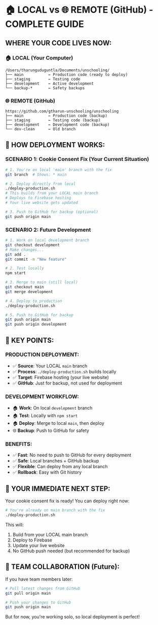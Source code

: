 # 🏠 LOCAL vs 🌐 REMOTE (GitHub) - COMPLETE GUIDE

## **WHERE YOUR CODE LIVES NOW:**

### **🏠 LOCAL (Your Computer)**
```
/Users/tharunguduguntla/Documents/unschooling/
├── main           ← Production code (ready to deploy)
├── staging        ← Testing code
├── development    ← Active development
└── backup-*       ← Safety backups
```

### **🌐 REMOTE (GitHub)**
```
https://github.com/gtharun-unschooling/unschooling
├── main           ← Production code (backup)
├── staging        ← Testing code (backup)
├── development    ← Development code (backup)
└── dev-clean      ← Old branch
```

## **🔄 HOW DEPLOYMENT WORKS:**

### **SCENARIO 1: Cookie Consent Fix (Your Current Situation)**
```bash
# 1. You're on local 'main' branch with the fix
git branch  # Shows: * main

# 2. Deploy directly from local
./deploy-production.sh
# This builds from your LOCAL main branch
# Deploys to Firebase hosting
# Your live website gets updated

# 3. Push to GitHub for backup (optional)
git push origin main
```

### **SCENARIO 2: Future Development**
```bash
# 1. Work on local development branch
git checkout development
# Make changes...
git add .
git commit -m "New feature"

# 2. Test locally
npm start

# 3. Merge to main (still local)
git checkout main
git merge development

# 4. Deploy to production
./deploy-production.sh

# 5. Push to GitHub for backup
git push origin main
git push origin development
```

## **🎯 KEY POINTS:**

### **PRODUCTION DEPLOYMENT:**
- ✅ **Source**: Your LOCAL `main` branch
- ✅ **Process**: `./deploy-production.sh` builds locally
- ✅ **Target**: Firebase hosting (your live website)
- ✅ **GitHub**: Just for backup, not used for deployment

### **DEVELOPMENT WORKFLOW:**
- 🏠 **Work**: On local `development` branch
- 🏠 **Test**: Locally with `npm start`
- 🏠 **Deploy**: Merge to local `main`, then deploy
- 🌐 **Backup**: Push to GitHub for safety

### **BENEFITS:**
- ✅ **Fast**: No need to push to GitHub for every deployment
- ✅ **Safe**: Local branches + GitHub backup
- ✅ **Flexible**: Can deploy from any local branch
- ✅ **Rollback**: Easy with Git history

## **🚀 YOUR IMMEDIATE NEXT STEP:**

Your cookie consent fix is ready! You can deploy right now:

```bash
# You're already on main branch with the fix
./deploy-production.sh
```

This will:
1. Build from your LOCAL main branch
2. Deploy to Firebase
3. Update your live website
4. No GitHub push needed (but recommended for backup)

## **📱 TEAM COLLABORATION (Future):**

If you have team members later:
```bash
# Pull latest changes from GitHub
git pull origin main

# Push your changes to GitHub
git push origin main
```

But for now, you're working solo, so local deployment is perfect!
